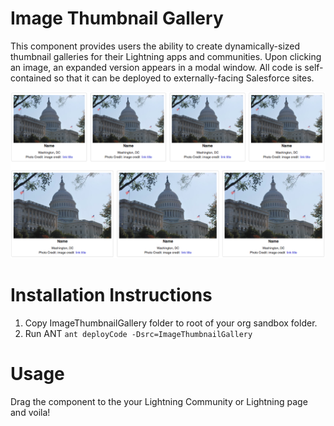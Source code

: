 # Image Thumbnail Gallery
This component provides users the ability to create dynamically-sized thumbnail galleries for their Lightning apps and communities. Upon clicking an image, an expanded version appears in a modal window. All code is self-contained so that it can be deployed to externally-facing Salesforce sites.

![ImageThumbnailGallery](ImageThumbnailGallery.png)


# Installation Instructions
1. Copy ImageThumbnailGallery folder to root of your org sandbox folder.
1. Run ANT `ant deployCode -Dsrc=ImageThumbnailGallery`


# Usage
Drag the component to the your Lightning Community or Lightning page and voila!
